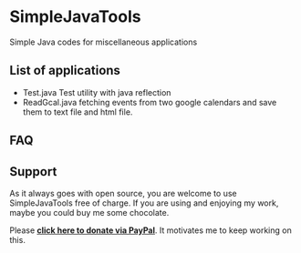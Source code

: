 # SimpleJavaTools
Simple Java codes for miscellaneous applications
## List of applications
* Test.java Test utility with java reflection
* ReadGcal.java fetching events from two google calendars and save them to text file and html file.

## FAQ

## Support
As it always goes with open source, you are welcome to use SimpleJavaTools free of charge. If you are using and enjoying my work, maybe you could buy me some chocolate.

Please **[click here to donate via PayPal](https://www.paypal.com/cgi-bin/webscr?cmd=_donations&business=2QLZ2TRMJW84W&lc=US&item_name=Zexi%20Jesse%20Zhuang%2fSoftware%20Developer&currency_code=USD&bn=PP%2dDonationsBF%3abtn_donateCC_LG%2egif%3aNonHostedGuest)**. It motivates me to keep working on this.
